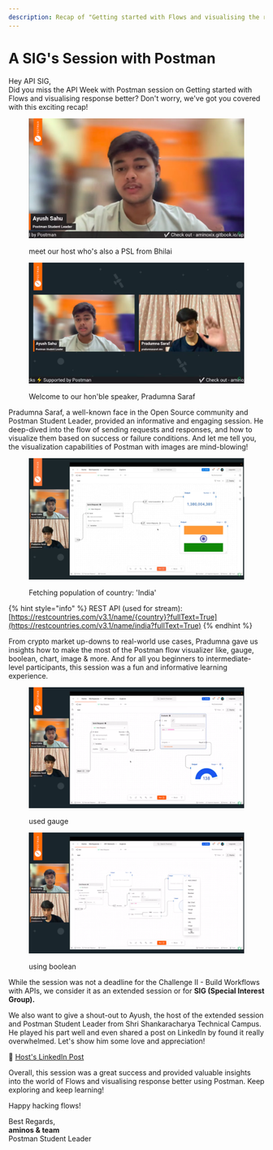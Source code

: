 ```yaml
---
description: Recap of "Getting started with Flows and visualising the response better"
---
```


# A SIG's Session with Postman

Hey API SIG,\
Did you miss the API Week with Postman session on Getting started with Flows and visualising response better? Don't worry, we've got you covered with this exciting recap!

<div>

<figure><img src=".gitbook/assets/image (40).png" alt=""><figcaption><p>meet our host who's also a PSL from Bhilai</p></figcaption></figure>

 

<figure><img src=".gitbook/assets/image (71).png" alt=""><figcaption><p>Welcome to our hon'ble speaker, Pradumna Saraf</p></figcaption></figure>

</div>

Pradumna Saraf, a well-known face in the Open Source community and Postman Student Leader, provided an informative and engaging session. He deep-dived into the flow of sending requests and responses, and how to visualize them based on success or failure conditions. And let me tell you, the visualization capabilities of Postman with images are mind-blowing!

<figure><img src=".gitbook/assets/image (41).png" alt=""><figcaption><p>Fetching population of country: 'India'</p></figcaption></figure>

{% hint style="info" %}
REST API (used for stream): [https://restcountries.com/v3.1/name/{country}?fullText=True](https://restcountries.com/v3.1/name/india?fullText=True)
{% endhint %}

From crypto market up-downs to real-world use cases, Pradumna gave us insights how to make the most of the Postman flow visualizer like, gauge, boolean, chart, image & more. And for all you beginners to intermediate-level participants, this session was a fun and informative learning experience.

<div>

<figure><img src=".gitbook/assets/image (28).png" alt=""><figcaption><p>used gauge</p></figcaption></figure>

 

<figure><img src=".gitbook/assets/image (76).png" alt=""><figcaption><p>using boolean</p></figcaption></figure>

</div>

While the session was not a deadline for the Challenge II - Build Workflows with APIs, we consider it as an extended session or for **SIG (Special Interest Group).**

We also want to give a shout-out to Ayush, the host of the extended session and Postman Student Leader from Shri Shankaracharya Technical Campus. He played his part well and even shared a post on LinkedIn by found it really overwhelmed. Let's show him some love and appreciation!

:link: [Host's LinkedIn Post](https://www.linkedin.com/posts/ayushsahu77\_postman-postmanapi-postmanstudent-activity-7052300631604150272-OHlG)

Overall, this session was a great success and provided valuable insights into the world of Flows and visualising response better using Postman. Keep exploring and keep learning!

Happy hacking flows!

Best Regards,\
**aminos & team**\
Postman Student Leader
